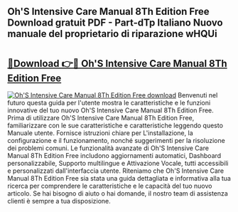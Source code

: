 ## Oh'S Intensive Care Manual 8Th Edition Free Download gratuit PDF - Part-dTp Italiano Nuovo manuale del proprietario di riparazione wHQUi

# <h2><a href="http://dfbmkbi.blite.top/?on=Oh%27S+Intensive+Care+Manual+8Th+Edition+Free">🔗Download 👉🔴 Oh'S Intensive Care Manual 8Th Edition Free</a></h2>

[![Oh'S Intensive Care Manual 8Th Edition Free download](https://i.imgur.com/lujVjoI.png)](http://dfbmkbi.blite.top/?on=Oh%27S+Intensive+Care+Manual+8Th+Edition+Free)
Benvenuti nel futuro questa guida per l'utente mostra le caratteristiche e le funzioni innovative del tuo nuovo Oh'S Intensive Care Manual 8Th Edition Free. Prima di utilizzare Oh'S Intensive Care Manual 8Th Edition Free, familiarizzare con le sue caratteristiche e caratteristiche leggendo questo Manuale utente. Fornisce istruzioni chiare per L'installazione, la configurazione e il funzionamento, nonché suggerimenti per la risoluzione dei problemi comuni. Le funzionalità avanzate di Oh'S Intensive Care Manual 8Th Edition Free includono aggiornamenti automatici, Dashboard personalizzabile, Supporto multilingue e Attivazione Vocale, tutti accessibili e personalizzati dall'interfaccia utente. Riteniamo che Oh'S Intensive Care Manual 8Th Edition Free sia stata una guida dettagliata e informativa alla tua ricerca per comprendere le caratteristiche e le capacità del tuo nuovo articolo. Se hai bisogno di aiuto o hai domande, il nostro team di assistenza clienti è sempre a tua disposizione.
